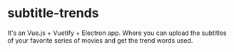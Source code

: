 # subtitle-trends
It's an Vue.js + Vuetify + Electron app. Where you can upload the subtitles of your favorite series of movies and get the trend words used.
